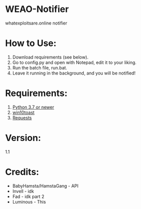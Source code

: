 # WEAO-Notifier
whatexploitsare.online notifier

# How to Use:

1. Download requirements (see below).
2. Go to config.py and open with Notepad, edit it to your liking.
3. Run the batch file, run.bat.
4. Leave it running in the background, and you will be notified!

# Requirements:
1. [Python 3.7 or newer](https://www.python.org/downloads/)
2. [win10toast](https://pypi.org/project/win10toast/)
3. [Requests](https://pypi.org/project/requests/)

# Version:
1.1

# Credits:
- BabyHamsta/HamstaGang - API
- Invell - idk
- Fad - idk part 2
- Luminous - This

